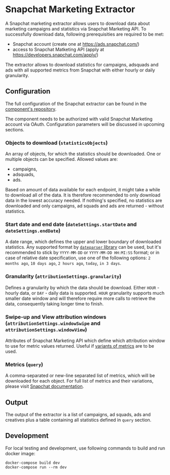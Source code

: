 # Snapchat Marketing Extractor

A Snapchat marketing extractor allows users to download data about marketing campaigns and statistics via Snapchat Marketing API. To successfully download data, following prerequisities are required to be met:

- Snapchat account (create one at https://ads.snapchat.com/)
- access to Snapchat Matketing API (apply at https://developers.snapchat.com/apply/)

The extractor allows to download statistics for campaigns, adsquads and ads with all supported metrics from Snapchat with either hourly or daily granularity.

## Configuration

The full configuration of the Snapchat extractor can be found in the [component's repository](https://bitbucket.org/kds_consulting_team/kds-team.ex-snapchat-marketing/src/master/component_config/sample-config/).

The component needs to be authorized with valid Snapchat Marketing account via OAuth. Configuration parameters will be discussed in upcoming sections.

### Objects to download (`statisticsObjects`)

An array of objects, for which the statistics should be downloaded. One or multiple objects can be specified.
Allowed values are:

- campaigns,
- adsquads,
- ads.

Based on amount of data available for each endpoint, it might take a while to download all of the data. It is therefore recommended to only download data in the lowest accuracy needed. If nothing's specified, no statistics are downloaded and only campaigns, ad squads and ads are returned - without statistics.

### Start date and end date (`dateSettings.startDate` and `dateSettings.endDate`)

A date range, which defines the upper and lower boundary of downloaded statistics. Any supported format by [`dateparser` library](https://pypi.org/project/dateparser/) can be used, but it's recommended to stick by `YYYY-MM-DD` or `YYYY-MM-DD HH:MI:SS` format; or in case of relative date specification, use one of the following options: `2 months ago`, `10 days ago`, `2 hours ago`, `today`, `in 3 days`.

### Granularity (`attributionSettings.granularity`)

Defines a granularity by which the data should be download. Either `HOUR` - hourly data, or `DAY` - daily data is supported. `HOUR` granularity supports much smaller date window and will therefore require more calls to retrieve the data, consequently taking longer time to finish.

### Swipe-up and View attribution windows (`attributionSettings.windowSwipe` and `attributionSettings.windowView`)

Attributes of Snapchat Marketing API which define which attribution window to use for metric values returned. Useful if [variants of metrics](https://developers.snapchat.com/api/docs/#attribution-windows) are to be used.

### Metrics (`query`)

A comma-separated or new-line separated list of metrics, which will be downloaded for each object. For full list of metrics and their variations, please visit [Snapchat documentation](https://developers.snapchat.com/api/docs/#core-metrics).

## Output

The output of the extractor is a list of campaigns, ad squads, ads and creatives plus a table containing all statistics defined in `query` section.

## Development

For local testing and development, use following commands to build and run docker image:

```
docker-compose build dev
docker-compose run --rm dev
```